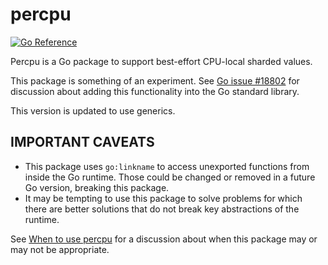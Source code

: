 # percpu

[![Go Reference](https://pkg.go.dev/badge/github.com/martin-sucha/percpu.svg)](https://pkg.go.dev/github.com/martin-sucha/percpu)

Percpu is a Go package to support best-effort CPU-local sharded values.

This package is something of an experiment. See [Go issue #18802] for discussion
about adding this functionality into the Go standard library.

This version is updated to use generics.

## IMPORTANT CAVEATS

* This package uses `go:linkname` to access unexported functions from inside the
  Go runtime. Those could be changed or removed in a future Go version, breaking
  this package.
* It may be tempting to use this package to solve problems for which there are
  better solutions that do not break key abstractions of the runtime.

See [When to use percpu](using.md) for a discussion about when this package may
or may not be appropriate.

[Go issue #18802]: https://github.com/golang/go/issues/18802
